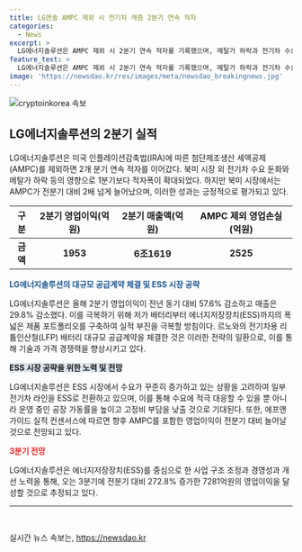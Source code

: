 ```yaml
---
title: LG엔솔 AMPC 제외 시 전기차 캐즘 2분기 연속 적자
categories:
  - News
excerpt: >
  LG에너지솔루션은 AMPC 제외 시 2분기 연속 적자를 기록했으며, 메탈가 하락과 전기차 수요 감소 등으로 영향을 받았다. 그러나 LFP·ESS 시장 공략으로 실적 부진 극복을 모색하고 있으며, 르노와의 대규모 공급계약 등을 통해 경쟁력을 강화하고 있다. 또한 ESS 시장으로의 전환과 AMPC를 포함한 영업이익의 증가가 전망되고 있다. 에프앤가이드 실적 컨센서스에 따르면, 오는 3분기에는 7281억원의 영업이익을 기대하고 있다.
feature_text: >
  LG에너지솔루션은 AMPC 제외 시 2분기 연속 적자를 기록했으며, 메탈가 하락과 전기차 수요 감소 등으로 영향을 받았다. 그러나 LFP·ESS 시장 공략으로 실적 부진 극복을 모색하고 있으며, 르노와의 대규모 공급계약 등을 통해 경쟁력을 강화하고 있다. 또한 ESS 시장으로의 전환과 AMPC를 포함한 영업이익의 증가가 전망되고 있다. 에프앤가이드 실적 컨센서스에 따르면, 오는 3분기에는 7281억원의 영업이익을 기대하고 있다.
image: 'https://newsdao.kr/res/images/meta/newsdao_breakingnews.jpg'
---
```


<p><img src="https://newsdao.kr/res/images/meta/newsdao_breakingnews.jpg" alt="cryptoinkorea 속보" /></p>

<h2 data-ke-size="size26">LG에너지솔루션의 2분기 실적</h2>

<p data-ke-size="size16">LG에너지솔루션은 미국 인플레이션감축법(IRA)에 따른 첨단제조생산 세액공제(AMPC)를 제외하면 2개 분기 연속 적자를 이어갔다. 북미 시장 외 전기차 수요 둔화와 메탈가 하락 등의 영향으로 1분기보다 적자폭이 확대되었다. 하지만 북미 시장에서는 AMPC가 전분기 대비 2배 넘게 늘어났으며, 이러한 성과는 긍정적으로 평가되고 있다.</p>

<table>
<thead>
<tr>
<th style="text-align: center;">구분</th>
<th style="text-align: center;">2분기 영업이익(억원)</th>
<th style="text-align: center;">2분기 매출액(억원)</th>
<th style="text-align: center;">AMPC 제외 영업손실(억원)</th>
</tr>
</thead>
<tbody>
<tr>
<td style="text-align: center;"><b>금액</b></td>
<td style="text-align: center;"><b>1953</b></td>
<td style="text-align: center;"><b>6조1619</b></td>
<td style="text-align: center;"><b>2525</b></td>
</tr>
</tbody>
</table>

<p><b><span style="color: #1a5490;">LG에너지솔루션의 대규모 공급계약 체결 및 ESS 시장 공략</span></b></p>

<p data-ke-size="size16">LG에너지솔루션은 올해 2분기 영업이익이 전년 동기 대비 57.6% 감소하고 매출은 29.8% 감소했다. 이를 극복하기 위해 저가 배터리부터 에너지저장장치(ESS)까지의 폭넓은 제품 포트폴리오를 구축하여 실적 부진을 극복할 방침이다. 르노와의 전기차용 리튬인산철(LFP) 배터리 대규모 공급계약을 체결한 것은 이러한 전략의 일환으로, 이를 통해 기술과 가격 경쟁력을 향상시키고 있다.</p>

<p><b><span style="background-color: #21538527;">ESS 시장 공략을 위한 노력 및 전망</span></b></p>

<p data-ke-size="size16">LG에너지솔루션은 ESS 시장에서 수요가 꾸준히 증가하고 있는 상황을 고려하여 일부 전기차 라인을 ESS로 전환하고 있으며, 이를 통해 수요에 적극 대응할 수 있을 뿐 아니라 운영 중인 공장 가동률을 높이고 고정비 부담을 낮출 것으로 기대된다. 또한, 에프앤가이드 실적 컨센서스에 따르면 향후 AMPC를 포함한 영업이익이 전분기 대비 늘어날 것으로 전망되고 있다.</p>

<p><b><span style="color: #ee2323;">3분기 전망</span></b></p>

<p data-ke-size="size16">LG에너지솔루션은 에너지저장장치(ESS)를 중심으로 한 사업 구조 조정과 경영성과 개선 노력을 통해, 오는 3분기에 전분기 대비 272.8% 증가한 7281억원의 영업이익을 달성할 것으로 추정되고 있다.</p>

<hr>

<p data-ke-size="size16">&nbsp;</p>
실시간 뉴스 속보는, <a href="https://newsdao.kr" rel="dofollow">https://newsdao.kr</a>


